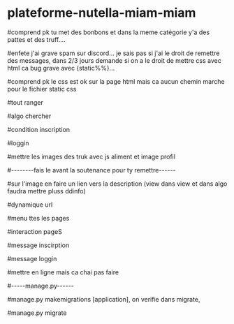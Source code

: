 # plateforme-nutella-miam-miam

#comprend pk tu met des bonbons et dans la meme catégorie y'a des pattes et des truff....

#enfete j'ai grave spam sur discord... je sais pas si j'ai le droit de remettre des messages, dans 2/3 jours demande si on a le droit de mettre css avec html ca bug grave avec {static%%}... 

#comprend pk le css est ok sur la page html mais ca aucun chemin marche pour le fichier static css

#tout ranger

#algo chercher

#condition inscription

#loggin

#mettre les images des truk avec js aliment et image profil



#--------fais le avant la soutenance pour ty remettre------

#sur l'image en faire un lien vers la description (view dans view et dans algo faudra mettre pluss ddinfo)

#dynamique url

#menu ttes les pages

#interaction pageS

#message inscirption

#message loggin

#mettre en ligne mais ca chai pas faire



#-----manage.py------

#manage.py makemigrations [application], on verifie dans migrate, 

#manage.py migrate

